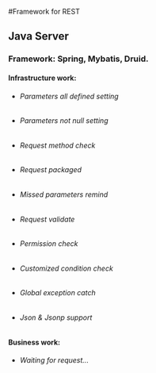 #Framework for REST

## Java Server

### Framework: Spring, Mybatis, Druid.

#### Infrastructure work: 

* ###### Parameters all defined setting
* ###### Parameters not null setting
* ###### Request method check
* ###### Request packaged
* ###### Missed parameters remind
* ###### Request validate
* ###### Permission check
* ###### Customized condition check
* ###### Global exception catch
* ###### Json & Jsonp support

#### Business work: 

* ###### Waiting for request...